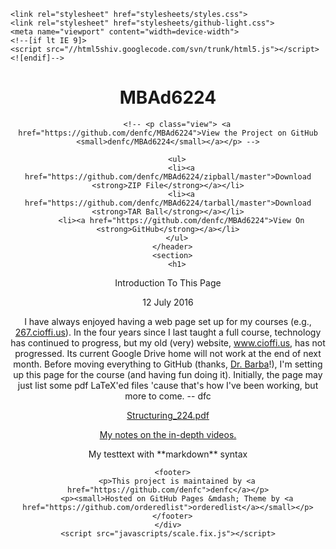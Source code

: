 <!doctype html>
<html>
  <head>
    <meta charset="utf-8">
    <meta http-equiv="X-UA-Compatible" content="chrome=1">
    <title>MBAd6224</title> <!-- shows on the browser tab; formerly had, "by denfc"-->

    <link rel="stylesheet" href="stylesheets/styles.css">
    <link rel="stylesheet" href="stylesheets/github-light.css">
    <meta name="viewport" content="width=device-width">
    <!--[if lt IE 9]>
    <script src="//html5shiv.googlecode.com/svn/trunk/html5.js"></script>
    <![endif]-->
  </head>
  <body>
    <div class="wrapper">
      <header>
        <h1>MBAd6224</h1>
        <p></p>

        <!-- <p class="view"> <a href="https://github.com/denfc/MBAd6224">View the Project on GitHub <small>denfc/MBAd6224</small></a></p> -->

        <ul>
          <li><a href="https://github.com/denfc/MBAd6224/zipball/master">Download <strong>ZIP File</strong></a></li>
          <li><a href="https://github.com/denfc/MBAd6224/tarball/master">Download <strong>TAR Ball</strong></a></li>
          <li><a href="https://github.com/denfc/MBAd6224">View On <strong>GitHub</strong></a></li>
        </ul>
      </header>
      <section>
        <h1>
<a id="MBAd6224" class="anchor" href="#mbad6224" aria-hidden="true"><span aria-hidden="true" class="octicon octicon-link"></span></a>Introduction To This Page</h1>

<p>12 July 2016</p>

<p>I have always enjoyed having a web page set up for my courses (e.g., <a href="http://267.cioffi.us">267.cioffi.us</a>).  In the four years since I last taught a full course, technology has continued to progress, but my old (very) website, <a href="http://www.cioffi.us">www.cioffi.us</a>, has not progressed.  Its current Google Drive home will not work at the end of next month.  Before moving everything to GitHub (thanks, <a href="http://lorenabarba.com/" class="user-mention" target="_blank">Dr. Barba</a>!), I'm setting up this page for the course (and having fun doing it).  Initially, the page may just list some pdf LaTeX'ed files 'cause that's how I've been working, but more to come. -- dfc</p>
      </section>
      <section>
        <p>
          <a href="https://drive.google.com/open?id=0ByY6ydNOWOJacWdWa0RKNVJEV2c" target="_blank">Structuring_224.pdf</a></a>
        </p><p>  
          <a href="224_Video_Notes_1--14_melted.pdf" target="_blank">My notes on the in-depth videos.</a></a>
        </p>
      </section>
      
<div markdown="1">
   My testtext with **markdown** syntax
</div>

      <footer>
        <p>This project is maintained by <a href="https://github.com/denfc">denfc</a></p>
        <p><small>Hosted on GitHub Pages &mdash; Theme by <a href="https://github.com/orderedlist">orderedlist</a></small></p>
      </footer>
    </div>
    <script src="javascripts/scale.fix.js"></script>
    
  </body>
</html>
